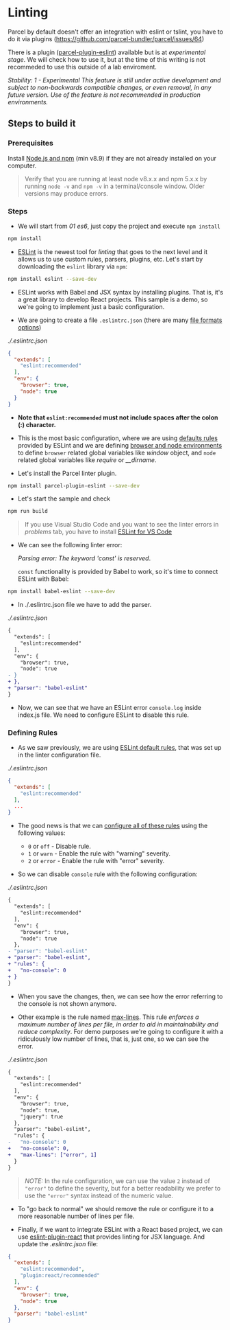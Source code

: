 # Linting

Parcel by default doesn't offer an integration with eslint or tslint, you have to do it via plugins (https://github.com/parcel-bundler/parcel/issues/64)

There is a plugin ([parcel-plugin-eslint](https://github.com/BoltDoggy/parcel-plugin-eslint)) available but is at _experimental stage_. We will check how to use it, but at the time of this writing is not recommeded to use this outside of a lab enviroment.

_Stability: 1 - Experimental This feature is still under active development and subject to non-backwards compatible changes, or even removal, in any future version. Use of the feature is not recommended in production environments._

## Steps to build it

### Prerequisites

Install [Node.js and npm](https://nodejs.org/en/) (min v8.9) if they are not already installed on your computer.

> Verify that you are running at least node v8.x.x and npm 5.x.x by running `node -v` and `npm -v` in a terminal/console window. Older versions may produce errors.

### Steps

- We will start from _01 es6_, just copy the project and execute `npm install`

```bash
npm install
```

- [ESLint](http://eslint.org/) is the newest tool for _linting_ that goes to the next level and it allows us to use custom rules, parsers, plugins, etc. Let's start by downloading the `eslint` library via `npm`:

```bash
npm install eslint --save-dev
```

- ESLint works with Babel and JSX syntax by installing plugins. That is, it's a great library to develop React projects. This sample is a demo, so we're going to implement just a basic configuration.

- We are going to create a file `.eslintrc.json` (there are many [file formats options](http://eslint.org/docs/user-guide/configuring#configuration-file-formats))

_./.eslintrc.json_

```json
{
  "extends": [
    "eslint:recommended"
  ],
  "env": {
    "browser": true,
    "node": true
  }
}
```

- **Note that `eslint:recommended` must not include spaces after the colon (:) character.**

- This is the most basic configuration, where we are using [defaults rules](http://eslint.org/docs/rules/) provided by ESLint and we are defining [browser and node environments](http://eslint.org/docs/user-guide/configuring#specifying-environments) to define `browser` related global variables like *window* object, and `node` related global variables like *require* or *__dirname*.

- Let's install the Parcel linter plugin.

```bash
npm install parcel-plugin-eslint --save-dev
```

- Let's start the sample and check

```bash
npm run build
```

>If you use Visual Studio Code and you want to see the linter errors in _problems_ tab, you have to install [ESLint for VS Code](https://marketplace.visualstudio.com/items?itemName=dbaeumer.vscode-eslint)

- We can see the following linter error:

  _Parsing error: The keyword 'const' is reserved_.

  `const` functionality is provided by Babel to work, so it's time to connect ESLint with Babel:

```bash
npm install babel-eslint --save-dev
```

- In ./.eslintrc.json file we have to add the parser.

_./.eslintrc.json_

```diff
{
  "extends": [
    "eslint:recommended"
  ],
  "env": {
    "browser": true,
    "node": true
- }
+ },
+ "parser": "babel-eslint"
}
```

- Now, we can see that we have an ESLint error `console.log` inside index.js file. We need to configure ESLint to disable this rule.

### Defining Rules

- As we saw previously, we are using [ESLint default rules](http://eslint.org/docs/rules/), that was set up in the linter configuration file.

_./.eslintrc.json_

```json
{
  "extends": [
    "eslint:recommended"
  ],
  ...
}
```

- The good news is that we can [configure all of these rules](http://eslint.org/docs/user-guide/configuring#configuring-rules) using the following values:

  - `0` or `off` - Disable rule.
  - `1` or `warn` - Enable the rule with "warning" severity.
  - `2` or `error` - Enable the rule with "error" severity.

- So we can disable `console` rule with the following configuration:

_./.eslintrc.json_

```diff
{
  "extends": [
    "eslint:recommended"
  ],
  "env": {
    "browser": true,
    "node": true
  },
- "parser": "babel-eslint"
+ "parser": "babel-eslint",
+ "rules": {
+   "no-console": 0
+ }
}
```

- When you save the changes, then, we can see how the error referring to the console is not shown anymore.

- Other example is the rule named [max-lines](http://eslint.org/docs/rules/max-lines). This rule _enforces a maximum number of lines per file, in order to aid in maintainability and reduce complexity_. For demo purposes we're going to configure it with a ridiculously low number of lines, that is, just one, so we can see the error.

_./.eslintrc.json_

```diff
{
  "extends": [
    "eslint:recommended"
  ],
  "env": {
    "browser": true,
    "node": true,
    "jquery": true
  },
  "parser": "babel-eslint",
  "rules": {
-   "no-console": 0
+   "no-console": 0,
+   "max-lines": ["error", 1]
  }
}
```

>_NOTE:_ In the rule configuration, we can use the value `2` instead of `"error"` to define the severity, but for a better readability we prefer to use the `"error"` syntax instead of the numeric value.

- To "go back to normal" we should remove the rule or configure it to a more reasonable number of lines per file.

- Finally, if we want to integrate ESLint with a React based project, we can use [eslint-plugin-react](https://www.npmjs.com/package/eslint-plugin-react) that provides linting for JSX language. And update the _.eslintrc.json_ file:

```json
{
  "extends": [
    "eslint:recommended",
    "plugin:react/recommended"
  ],
  "env": {
    "browser": true,
    "node": true
  },
  "parser": "babel-eslint"
}
```
